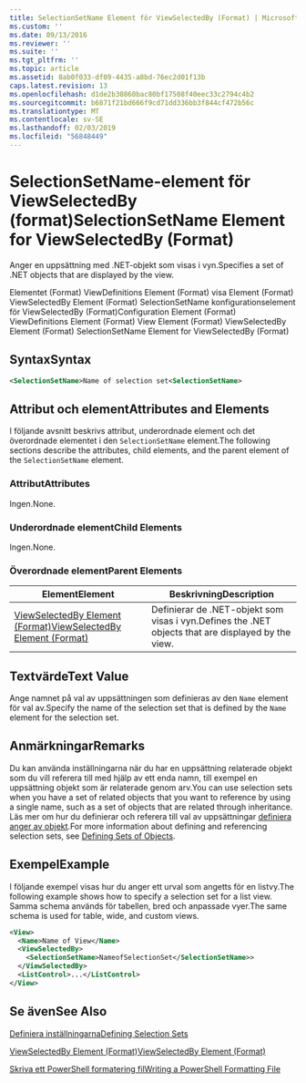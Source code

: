 ```yaml
---
title: SelectionSetName Element för ViewSelectedBy (Format) | Microsoft Docs
ms.custom: ''
ms.date: 09/13/2016
ms.reviewer: ''
ms.suite: ''
ms.tgt_pltfrm: ''
ms.topic: article
ms.assetid: 8ab0f033-df09-4435-a8bd-76ec2d01f13b
caps.latest.revision: 13
ms.openlocfilehash: d1de2b30860bac80bf17508f40eec33c2794c4b2
ms.sourcegitcommit: b6871f21bd666f9cd71dd336bb3f844cf472b56c
ms.translationtype: MT
ms.contentlocale: sv-SE
ms.lasthandoff: 02/03/2019
ms.locfileid: "56848449"
---
```

# <a name="selectionsetname-element-for-viewselectedby-format"></a><span data-ttu-id="60c8b-102">SelectionSetName-element för ViewSelectedBy (format)</span><span class="sxs-lookup"><span data-stu-id="60c8b-102">SelectionSetName Element for ViewSelectedBy (Format)</span></span>

<span data-ttu-id="60c8b-103">Anger en uppsättning med .NET-objekt som visas i vyn.</span><span class="sxs-lookup"><span data-stu-id="60c8b-103">Specifies a set of .NET objects that are displayed by the view.</span></span>

<span data-ttu-id="60c8b-104">Elementet (Format) ViewDefinitions Element (Format) visa Element (Format) ViewSelectedBy Element (Format) SelectionSetName konfigurationselement för ViewSelectedBy (Format)</span><span class="sxs-lookup"><span data-stu-id="60c8b-104">Configuration Element (Format) ViewDefinitions Element (Format) View Element (Format) ViewSelectedBy Element (Format) SelectionSetName Element for ViewSelectedBy (Format)</span></span>

## <a name="syntax"></a><span data-ttu-id="60c8b-105">Syntax</span><span class="sxs-lookup"><span data-stu-id="60c8b-105">Syntax</span></span>

```xml
<SelectionSetName>Name of selection set<SelectionSetName>
```

## <a name="attributes-and-elements"></a><span data-ttu-id="60c8b-106">Attribut och element</span><span class="sxs-lookup"><span data-stu-id="60c8b-106">Attributes and Elements</span></span>

<span data-ttu-id="60c8b-107">I följande avsnitt beskrivs attribut, underordnade element och det överordnade elementet i den `SelectionSetName` element.</span><span class="sxs-lookup"><span data-stu-id="60c8b-107">The following sections describe the attributes, child elements, and the parent element of the `SelectionSetName` element.</span></span>

### <a name="attributes"></a><span data-ttu-id="60c8b-108">Attribut</span><span class="sxs-lookup"><span data-stu-id="60c8b-108">Attributes</span></span>

<span data-ttu-id="60c8b-109">Ingen.</span><span class="sxs-lookup"><span data-stu-id="60c8b-109">None.</span></span>

### <a name="child-elements"></a><span data-ttu-id="60c8b-110">Underordnade element</span><span class="sxs-lookup"><span data-stu-id="60c8b-110">Child Elements</span></span>

<span data-ttu-id="60c8b-111">Ingen.</span><span class="sxs-lookup"><span data-stu-id="60c8b-111">None.</span></span>

### <a name="parent-elements"></a><span data-ttu-id="60c8b-112">Överordnade element</span><span class="sxs-lookup"><span data-stu-id="60c8b-112">Parent Elements</span></span>

|<span data-ttu-id="60c8b-113">Element</span><span class="sxs-lookup"><span data-stu-id="60c8b-113">Element</span></span>|<span data-ttu-id="60c8b-114">Beskrivning</span><span class="sxs-lookup"><span data-stu-id="60c8b-114">Description</span></span>|
|-------------|-----------------|
|[<span data-ttu-id="60c8b-115">ViewSelectedBy Element (Format)</span><span class="sxs-lookup"><span data-stu-id="60c8b-115">ViewSelectedBy Element (Format)</span></span>](./viewselectedby-element-format.md)|<span data-ttu-id="60c8b-116">Definierar de .NET-objekt som visas i vyn.</span><span class="sxs-lookup"><span data-stu-id="60c8b-116">Defines the .NET objects that are displayed by the view.</span></span>|

## <a name="text-value"></a><span data-ttu-id="60c8b-117">Textvärde</span><span class="sxs-lookup"><span data-stu-id="60c8b-117">Text Value</span></span>

<span data-ttu-id="60c8b-118">Ange namnet på val av uppsättningen som definieras av den `Name` element för val av.</span><span class="sxs-lookup"><span data-stu-id="60c8b-118">Specify the name of the selection set that is defined by the `Name` element for the selection set.</span></span>

## <a name="remarks"></a><span data-ttu-id="60c8b-119">Anmärkningar</span><span class="sxs-lookup"><span data-stu-id="60c8b-119">Remarks</span></span>

<span data-ttu-id="60c8b-120">Du kan använda inställningarna när du har en uppsättning relaterade objekt som du vill referera till med hjälp av ett enda namn, till exempel en uppsättning objekt som är relaterade genom arv.</span><span class="sxs-lookup"><span data-stu-id="60c8b-120">You can use selection sets when you have a set of related objects that you want to reference by using a single name, such as a set of objects that are related through inheritance.</span></span> <span data-ttu-id="60c8b-121">Läs mer om hur du definierar och referera till val av uppsättningar [definiera anger av objekt](./defining-selection-sets.md).</span><span class="sxs-lookup"><span data-stu-id="60c8b-121">For more information about defining and referencing selection sets, see [Defining Sets of Objects](./defining-selection-sets.md).</span></span>

## <a name="example"></a><span data-ttu-id="60c8b-122">Exempel</span><span class="sxs-lookup"><span data-stu-id="60c8b-122">Example</span></span>

<span data-ttu-id="60c8b-123">I följande exempel visas hur du anger ett urval som angetts för en listvy.</span><span class="sxs-lookup"><span data-stu-id="60c8b-123">The following example shows how to specify a selection set for a list view.</span></span> <span data-ttu-id="60c8b-124">Samma schema används för tabellen, bred och anpassade vyer.</span><span class="sxs-lookup"><span data-stu-id="60c8b-124">The same schema is used for table, wide, and custom views.</span></span>

```xml
<View>
  <Name>Name of View</Name>
  <ViewSelectedBy>
    <SelectionSetName>NameofSelectionSet</SelectionSetName>>
  </ViewSelectedBy>
  <ListControl>...</ListControl>
</View>
```

## <a name="see-also"></a><span data-ttu-id="60c8b-125">Se även</span><span class="sxs-lookup"><span data-stu-id="60c8b-125">See Also</span></span>

[<span data-ttu-id="60c8b-126">Definiera inställningarna</span><span class="sxs-lookup"><span data-stu-id="60c8b-126">Defining Selection Sets</span></span>](./defining-selection-sets.md)

[<span data-ttu-id="60c8b-127">ViewSelectedBy Element (Format)</span><span class="sxs-lookup"><span data-stu-id="60c8b-127">ViewSelectedBy Element (Format)</span></span>](./viewselectedby-element-format.md)

[<span data-ttu-id="60c8b-128">Skriva ett PowerShell formatering fil</span><span class="sxs-lookup"><span data-stu-id="60c8b-128">Writing a PowerShell Formatting File</span></span>](./writing-a-powershell-formatting-file.md)
